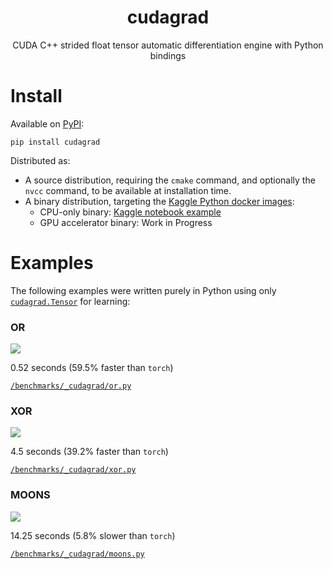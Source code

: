 <div align="center">
<h1>
    <div>cudagrad</div>
</h1>

CUDA C++ strided float tensor automatic differentiation engine with Python bindings

</div>

# Install

Available on [PyPI](https://pypi.org/project/cudagrad/):

```
pip install cudagrad
```

Distributed as:

- A source distribution, requiring the `cmake` command, and optionally the `nvcc` command, to be available at installation time.
- A binary distribution, targeting the [Kaggle Python docker images](https://github.com/Kaggle/docker-python):
    - CPU-only binary: [Kaggle notebook example](https://www.kaggle.com/code/yrmoore/cudagrad-0-2-4-whl)
    - GPU accelerator binary: Work in Progress

# Examples

The following examples were written purely in Python using only [`cudagrad.Tensor`](https://github.com/yrmo/cudagrad/blob/main/Tensor.ipynb) for learning:


### OR


![](https://raw.githubusercontent.com/yrmo/cudagrad/refs/heads/main/benchmarks/_cudagrad/plots/or.jpg)

0.52 seconds (59.5% faster than `torch`)

[`/benchmarks/_cudagrad/or.py`](https://github.com/yrmo/cudagrad/blob/main/benchmarks/_cudagrad/or.py)


### XOR


![](https://raw.githubusercontent.com/yrmo/cudagrad/refs/heads/main/benchmarks/_cudagrad/plots/xor.jpg)

4.5 seconds (39.2% faster than `torch`)

[`/benchmarks/_cudagrad/xor.py`](https://github.com/yrmo/cudagrad/blob/main/benchmarks/_cudagrad/xor.py)


### MOONS


![](https://raw.githubusercontent.com/yrmo/cudagrad/refs/heads/main/benchmarks/_cudagrad/plots/moons.jpg)

14.25 seconds (5.8% slower than `torch`)

[`/benchmarks/_cudagrad/moons.py`](https://github.com/yrmo/cudagrad/blob/main/benchmarks/_cudagrad/moons.py)

